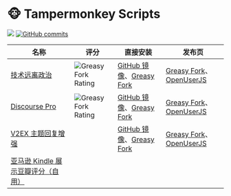 # 🐵 Tampermonkey Scripts

[![](https://img.shields.io/hexpm/l/plug?style=for-the-badge&logo=apache)](./LICENSE)
[![GitHub commits](https://img.shields.io/github/commit-activity/m/duanluan/tampermonkey-scripts?style=for-the-badge&label=Commits&logo=github)](https://github.com/duanluan/tampermonkey-scripts/commits)

| 名称 | 评分 | 直接安装 | 发布页 |
|-|-|-|-|
| [技术远离政治](./core-socialist-values) | ![Greasy Fork Rating](https://img.shields.io/greasyfork/rating-count/440854?style=for-the-badge&logo=greasyfork) | [GitHub 镜像](https://raw.kkgithub.com/duanluan/tampermonkey-scripts/main/core-socialist-values/dist/core-socialist-values.user.js)、[Greasy Fork](https://update.greasyfork.org/scripts/440854/%E6%8A%80%E6%9C%AF%E8%BF%9C%E7%A6%BB%E6%94%BF%E6%B2%BB.user.js) | [Greasy Fork](https://greasyfork.org/zh-CN/scripts/440854)、[OpenUserJS](https://openuserjs.org/scripts/duanluan/%E6%8A%80%E6%9C%AF%E8%BF%9C%E7%A6%BB%E6%94%BF%E6%B2%BB) |
| [Discourse Pro](./discourse-pro) | ![Greasy Fork Rating](https://img.shields.io/greasyfork/rating-count/520817?style=for-the-badge&logo=greasyfork) | [GitHub 镜像](https://raw.kkgithub.com/duanluan/tampermonkey-scripts/main/discourse-pro/dist/discourse-pro.user.js)、[Greasy Fork](https://update.greasyfork.org/scripts/520817/discourse-pro.user.js) | [Greasy Fork](https://greasyfork.org/zh-CN/scripts/520817)、[OpenUserJS](https://openuserjs.org/scripts/duanluan/Discourse_Pro) |  
| [V2EX 主题回复增强](./v2ex-replies-pro) | | [GitHub 镜像](https://raw.kkgithub.com/duanluan/tampermonkey-scripts/main/v2ex-replies-pro/dist/v2ex-replies-pro.user.js)、[Greasy Fork](https://update.greasyfork.org/scripts/451752/V2EX%20%E4%B8%BB%E9%A2%98%E5%9B%9E%E5%A4%8D%E5%A2%9E%E5%BC%BA.user.js) | [Greasy Fork](https://greasyfork.org/zh-CN/scripts/451752)、[OpenUserJS](https://openuserjs.org/scripts/duanluan/V2EX_%E4%B8%BB%E9%A2%98%E5%9B%9E%E5%A4%8D%E5%A2%9E%E5%BC%BA) |
| [亚马逊 Kindle 展示豆瓣评分（自用）](./amazon-kindle-douban-score) | |  |  |
